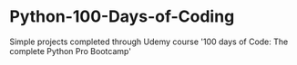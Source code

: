 # Python-100-Days-of-Coding
Simple projects completed through Udemy course '100 days of Code: The complete Python Pro Bootcamp'





